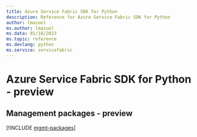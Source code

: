 ```yaml
---
title: Azure Service Fabric SDK for Python
description: Reference for Azure Service Fabric SDK for Python
author: lmazuel
ms.author: lmazuel
ms.data: 01/18/2023
ms.topic: reference
ms.devlang: python
ms.service: servicefabric
---
```

# Azure Service Fabric SDK for Python - preview

## Management packages - preview
[!INCLUDE [mgmt-packages](service-fabric-mgmt-index.md)]